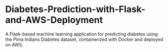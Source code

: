 # Diabetes-Prediction-with-Flask-and-AWS-Deployment
A Flask-based machine learning application for predicting diabetes using the Pima Indians Diabetes dataset, containerized with Docker and deployed on AWS.
